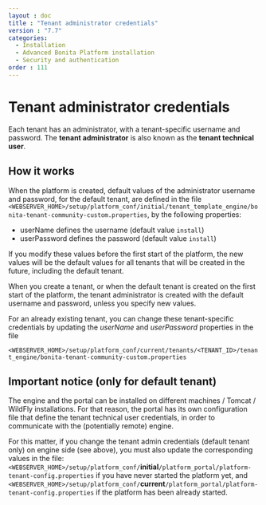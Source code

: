 ```yaml
---
layout : doc
title : "Tenant administrator credentials"
version : "7.7"
categories:
  - Installation
  - Advanced Bonita Platform installation
  - Security and authentication
order : 111
---
```

# Tenant administrator credentials

Each tenant has an administrator, with a tenant-specific username and password. The **tenant administrator** is also known as the **tenant technical user**.

## How it works
When the platform is created, default values of the administrator username and password, for the default tenant, are defined in the file
`<WEBSERVER_HOME>/setup/platform_conf/initial/tenant_template_engine/bonita-tenant-community-custom.properties`, by the following properties:

* userName defines the username (default value `install`)
* userPassword defines the password (default value `install`)

If you modify these values before the first start of the platform, the new values will be the default values for all tenants that will be
created in the future, including the default tenant.

When you create a tenant, or when the default tenant is created on the first start of the platform, the tenant administrator is created
with the default username and password, unless you specify new values.

For an already existing tenant, you can change these tenant-specific credentials by updating the *userName* and *userPassword* properties in the file

`<WEBSERVER_HOME>/setup/platform_conf/current/tenants/<TENANT_ID>/tenant_engine/bonita-tenant-community-custom.properties`


## Important notice (only for default tenant)
The engine and the portal can be installed on different machines / Tomcat / WildFly installations. For that reason, the portal has its own configuration file
that define the tenant technical user credentials, in order to communicate with the (potentially remote) engine.

For this matter, if you change the tenant admin credentials (default tenant only) on engine side (see above), you must also update the corresponding values in the file:
`<WEBSERVER_HOME>/setup/platform_conf/`**initial**`/platform_portal/platform-tenant-config.properties` if you have never started the platform yet, and
`<WEBSERVER_HOME>/setup/platform_conf/`**current**`/platform_portal/platform-tenant-config.properties` if the platform has been already started.